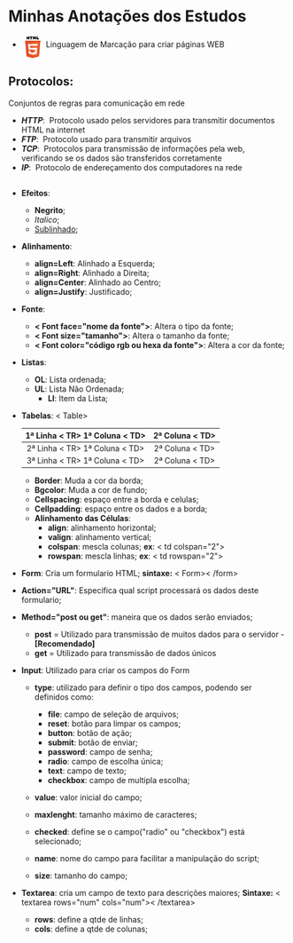# Minhas Anotações dos Estudos

- <img src="https://raw.githubusercontent.com/devicons/devicon/master/icons/html5/html5-original-wordmark.svg" alt="HTML5" title="HTML5" style="max-width: 100%;" width="40" height="40" align="middle"> Linguagem de Marcação para criar páginas WEB

<h2>Protocolos:</h2>

Conjuntos de regras para comunicação em rede<br>

- **<i>HTTP</i>**: &nbsp;Protocolo usado pelos servidores para transmitir documentos HTML na internet
- **<i>FTP</i>**: &nbsp;Protocolo usado para transmitir arquivos
- **<i>TCP</i>**: &nbsp;Protocolos para transmissão de informações pela web, verificando se os dados são transferidos corretamente
- **<i>IP</i>**: &nbsp;Protocolo de endereçamento dos computadores na rede

##

- **Efeitos**:
  - **Negrito**;
  - <i>Italico</i>;
  - <ins>Sublinhado</ins>;

- **Alinhamento**:
  - **align=Left**: Alinhado a Esquerda;
  - **align=Right**: Alinhado a Direita;
  - **align=Center**: Alinhado ao Centro;
  - **align=Justify**: Justificado;
  
- **Fonte**:
  - **< Font face="nome da fonte">**: Altera o tipo da fonte;
  - **< Font size="tamanho">**: Altera o tamanho da fonte;
  - **< Font color="código rgb ou hexa da fonte">**: Altera a cor da fonte;

- **Listas**:
  - **OL**: Lista ordenada;
  - **UL**: Lista Não Ordenada;
    - **LI**: Item da Lista;

- **Tabelas**: < Table>

    1ª Linha < TR> 1ª Coluna < TD> | 2ª Coluna < TD> |
    :---------: | :------: | 
    2ª Linha < TR> 1ª Coluna < TD> | 2ª Coluna < TD> |
    3ª Linha < TR> 1ª Coluna < TD> | 2ª Coluna < TD> |

    - **Border**: Muda a cor da borda;
    - **Bgcolor**: Muda a cor de fundo;
    - **Cellspacing**: espaço entre a borda e celulas;
    - **Cellpadding**: espaço entre os dados e a borda;
    - **Alinhamento das Células**:
      - **align**: alinhamento horizontal;
      - **valign**: alinhamento vertical;
      - **colspan**: mescla colunas; **ex**: < td colspan="2">
      - **rowspan**: mescla linhas; **ex**: < td rowspan="2">

- **Form**:  Cria um formulario HTML; **sintaxe:** < Form>< /form>
- **Action="URL"**: Especifica qual script processará os dados deste formulario;
- **Method="post ou get"**: maneira que os dados serão enviados;
	- **post** = Utilizado para transmissão de muitos dados para o servidor - **[Recomendado]**
	- **get** = Utilizado para transmissão de dados únicos
- **Input**: Utilizado para criar os campos do Form
    - **type**: utilizado para definir o tipo dos campos, podendo ser definidos como:
      - **file**: campo de seleção de arquivos;
      - **reset**: botão para limpar os campos;
      - **button**: botão de ação;
      - **submit**: botão de enviar;
      - **password**: campo de senha;
      - **radio**: campo de escolha única;
      - **text**: campo de texto;
      - **checkbox**: campo de multipla escolha;
		
    - **value**: valor inicial do campo;
    - **maxlenght**: tamanho máximo de caracteres;
    - **checked**: define se o campo("radio" ou "checkbox") está selecionado;
    - **name**: nome do campo para facilitar a manipulação do script;
    - **size**: tamanho do campo;
- **Textarea**: cria um campo de texto para descrições maiores; **Sintaxe:** < textarea rows="num" cols="num">< /textarea>
	- **rows**: define a qtde de linhas;
	- **cols**: define a qtde de colunas;
